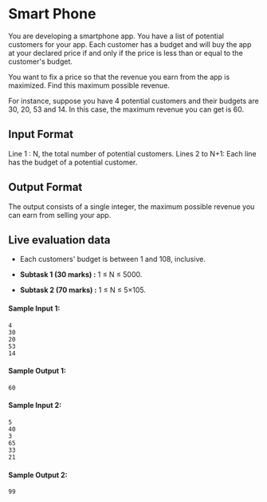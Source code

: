<h1>Smart Phone</h1>

<p>
You are developing a smartphone app. You have a list of potential customers for your app. Each customer has a budget and will buy the app at your declared price if and only if the price is less than or equal to the customer's budget.

You want to fix a price so that the revenue you earn from the app is maximized. Find this maximum possible revenue.

For instance, suppose you have 4 potential customers and their budgets are 30, 20, 53 and 14. In this case, the maximum revenue you can get is 60.

</p>

<h2>Input Format</h2>
<p>
Line 1 : N, the total number of potential customers.
Lines 2 to N+1: Each line has the budget of a potential customer.
</p>

<h2>Output Format</h2>
<p>
The output consists of a single integer, the maximum possible revenue you can earn from selling your app.
</p>

<h2>Live evaluation data</h2>

- Each customers' budget is between 1 and 108, inclusive.

- <b>Subtask 1 (30 marks) :</b> 1 ≤ N ≤ 5000.

- <b>Subtask 2 (70 marks) :</b> 1 ≤ N ≤ 5×105.

#### Sample Input 1:

```
4
30
20
53
14

```

#### Sample Output 1:

```
60

```

#### Sample Input 2:

```
5
40
3
65
33
21

```

#### Sample Output 2:

```
99

```
